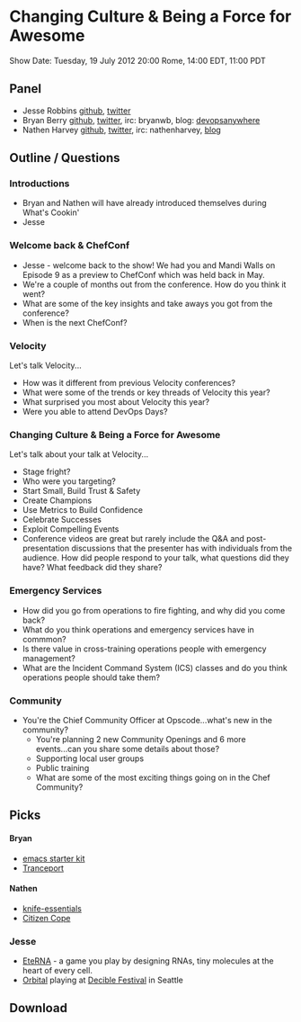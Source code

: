 Changing Culture & Being a Force for Awesome
============================================

Show Date:  Tuesday, 19 July 2012 20:00 Rome, 14:00 EDT, 11:00 PDT

Panel<a name="panel"></a>
-----

* Jesse Robbins [github](https://github.com/jesserobbins), [twitter](https://twitter.com/jesserobbins)
* Bryan Berry [github](http://github.com/bryanwb), [twitter](http://twitter.com/bryanwb), irc: bryanwb, blog: [devopsanywhere](http://devopsanywhere.blogspot.com)
* Nathen Harvey [github](http://github.com/nathenharvey), [twitter](http://twitter.com/nathenharvey), irc: nathenharvey, [blog](http://nathenharvey.com)

Outline / Questions 
-------------------

### Introductions
* Bryan and Nathen will have already introduced themselves during What's Cookin'
* Jesse

### Welcome back & ChefConf

* Jesse - welcome back to the show!  We had you and Mandi Walls on Episode 9 as a preview to ChefConf which was held back in May.
* We're a couple of months out from the conference.  How do you think it went?
* What are some of the key insights and take aways you got from the conference?
* When is the next ChefConf?

### Velocity
Let's talk Velocity...

* How was it different from previous Velocity conferences?
* What were some of the trends or key threads of Velocity this year?
* What surprised you most about Velocity this year?
* Were you able to attend DevOps Days?

### Changing Culture & Being a Force for Awesome

Let's talk about your talk at Velocity...

* Stage fright? 
* Who were you targeting?
* Start Small, Build Trust & Safety
* Create Champions
* Use Metrics to Build Confidence
* Celebrate Successes
* Exploit Compelling Events
* Conference videos are great but rarely include the Q&A and post-presentation discussions that the presenter has with individuals from the audience.  How did people respond to your talk, what questions did they have? What feedback did they share?

### Emergency Services

* How did you go from operations to fire fighting, and why did you come back?
* What do you think operations and emergency services have in commmon?
* Is there value in cross-training operations people with emergency management?
* What are the Incident Command System (ICS) classes and do you think operations people should take them?

### Community

* You're the Chief Community Officer at Opscode...what's new in the community?
  * You're planning 2 new Community Openings and 6 more events...can you share some details about those?
  * Supporting local user groups
  * Public training
  * What are some of the most exciting things going on in the Chef Community?

Picks<a name="picks"></a>
-----

#### Bryan  
* [emacs starter kit](https://github.com/technomancy/emacs-starter-kit/)
* [Tranceport](http://en.wikipedia.org/wiki/Tranceport_%28album%29) 

#### Nathen
* [knife-essentials](https://github.com/jkeiser/knife-essentials)
* [Citizen Cope](http://citizencope.com/)


### Jesse
* [EteRNA](http://eterna.cmu.edu/) - a game you play by designing RNAs, tiny molecules at the heart of every cell.
* [Orbital](http://en.wikipedia.org/wiki/Orbital_%28band%29) playing at [Decible Festival](http://dbfestival.com/) in Seattle

Download
--------

